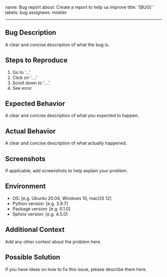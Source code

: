 name: Bug report
about: Create a report to help us improve
title: '[BUG] '
labels: bug
assignees: miskler

---

## Bug Description

A clear and concise description of what the bug is.

## Steps to Reproduce

1. Go to '...'
2. Click on '....'
3. Scroll down to '....'
4. See error

## Expected Behavior

A clear and concise description of what you expected to happen.

## Actual Behavior

A clear and concise description of what actually happened.

## Screenshots

If applicable, add screenshots to help explain your problem.

## Environment

- OS: [e.g. Ubuntu 20.04, Windows 10, macOS 12]
- Python version: [e.g. 3.9.7]
- Package version: [e.g. 0.1.0]
- Sphinx version: [e.g. 4.5.0]

## Additional Context

Add any other context about the problem here.

## Possible Solution

If you have ideas on how to fix this issue, please describe them here.
